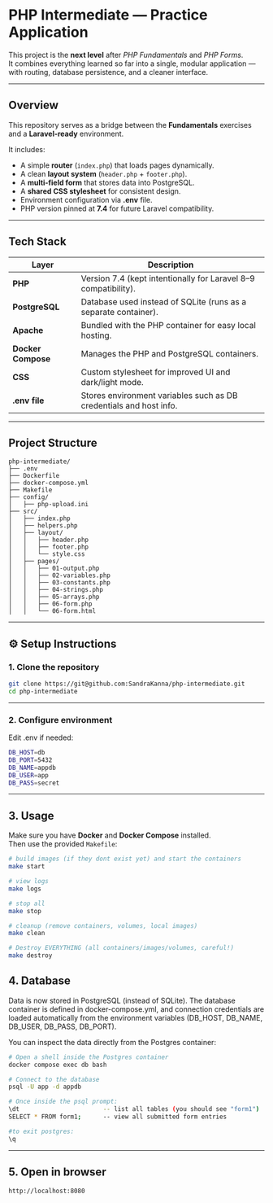 # PHP Intermediate — Practice Application

This project is the **next level** after *PHP Fundamentals* and *PHP Forms*.  
It combines everything learned so far into a single, modular application — with routing, database persistence, and a cleaner interface.

---

## Overview

This repository serves as a bridge between the **Fundamentals** exercises and a **Laravel-ready** environment.

It includes:
- A simple **router** (`index.php`) that loads pages dynamically.
- A clean **layout system** (`header.php` + `footer.php`).
- A **multi-field form** that stores data into PostgreSQL.
- A **shared CSS stylesheet** for consistent design.
- Environment configuration via **.env** file.
- PHP version pinned at **7.4** for future Laravel compatibility.
---

## Tech Stack

| Layer | Description |
|-------|--------------|
| **PHP** | Version 7.4 (kept intentionally for Laravel 8–9 compatibility). |
| **PostgreSQL** | Database used instead of SQLite (runs as a separate container). |
| **Apache** | Bundled with the PHP container for easy local hosting. |
| **Docker Compose** | Manages the PHP and PostgreSQL containers. |
| **CSS** | Custom stylesheet for improved UI and dark/light mode. |
| **.env file** | Stores environment variables such as DB credentials and host info. |
---

## Project Structure
```
php-intermediate/
├── .env
├── Dockerfile
├── docker-compose.yml
├── Makefile
├── config/
│   ├── php-upload.ini
├── src/
│   ├── index.php
│   ├── helpers.php
│   ├── layout/
│   │   ├── header.php
│   │   ├── footer.php
│   │   └── style.css
│   ├── pages/
│   │   ├── 01-output.php
│   │   ├── 02-variables.php
│   │   ├── 03-constants.php
│   │   ├── 04-strings.php
│   │   ├── 05-arrays.php
│   │   ├── 06-form.php
│   │   └── 06-form.html
```
---

## ⚙️ Setup Instructions

### 1. Clone the repository
```bash
git clone https://git@github.com:SandraKanna/php-intermediate.git
cd php-intermediate
```
---
### 2. Configure environment
Edit .env if needed:
```bash
DB_HOST=db
DB_PORT=5432
DB_NAME=appdb
DB_USER=app
DB_PASS=secret
```
---
## 3. Usage
Make sure you have **Docker** and **Docker Compose** installed.  
Then use the provided `Makefile`:

```bash
# build images (if they dont exist yet) and start the containers
make start

# view logs
make logs

# stop all
make stop

# cleanup (remove containers, volumes, local images)
make clean

# Destroy EVERYTHING (all containers/images/volumes, careful!)
make destroy
```

## 4. Database
Data is now stored in PostgreSQL (instead of SQLite).
The database container is defined in docker-compose.yml, and connection credentials are loaded automatically from the environment variables (DB_HOST, DB_NAME, DB_USER, DB_PASS, DB_PORT).

You can inspect the data directly from the Postgres container:

```bash
# Open a shell inside the Postgres container
docker compose exec db bash

# Connect to the database
psql -U app -d appdb

# Once inside the psql prompt:
\dt                       -- list all tables (you should see "form1")
SELECT * FROM form1;      -- view all submitted form entries

#to exit postgres:
\q
```
---

## 5. Open in browser
```
http://localhost:8080

```